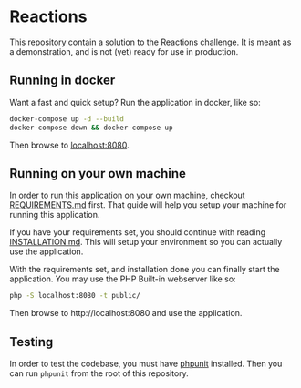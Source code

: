 # Reactions

This repository contain a solution to the Reactions challenge. It is meant
as a demonstration, and is not (yet) ready for use in production.

## Running in docker

Want a fast and quick setup? Run the application in docker, like so:

```bash
docker-compose up -d --build
docker-compose down && docker-compose up
```

Then browse to [localhost:8080](http://localhost:8080).

## Running on your own machine

In order to run this application on your own machine, checkout
[REQUIREMENTS.md](REQUIREMENTS.md) first. That guide will help you setup
your machine for running this application.

If you have your requirements set, you should continue with reading
[INSTALLATION.md](INSTALLATION.md). This will setup your environment so you
can actually use the application.

With the requirements set, and installation done you can finally start the
application. You may use the PHP Built-in webserver like so:

```bash
php -S localhost:8080 -t public/
```

Then browse to http://localhost:8080 and use the application.

## Testing

In order to test the codebase, you must have [phpunit](https://phpunit.de)
installed. Then you can run `phpunit` from the root of this repository.
